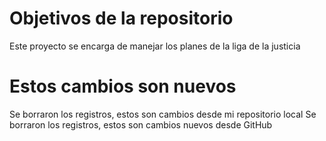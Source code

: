 # Objetivos de la repositorio

Este proyecto se encarga de manejar los planes de la liga de la justicia

# Estos cambios son nuevos

Se borraron los registros, estos son cambios desde mi repositorio local
Se borraron los registros, estos son cambios nuevos desde GitHub
